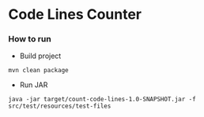 # Code Lines Counter

### How to run

* Build project
```
mvn clean package
```

* Run JAR

```
java -jar target/count-code-lines-1.0-SNAPSHOT.jar -f src/test/resources/test-files
```